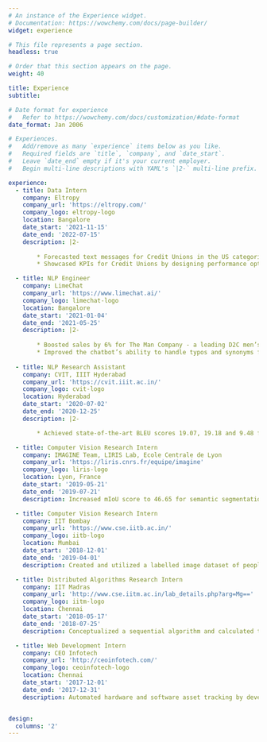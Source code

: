 ```yaml
---
# An instance of the Experience widget.
# Documentation: https://wowchemy.com/docs/page-builder/
widget: experience

# This file represents a page section.
headless: true

# Order that this section appears on the page.
weight: 40

title: Experience
subtitle:

# Date format for experience
#   Refer to https://wowchemy.com/docs/customization/#date-format
date_format: Jan 2006

# Experiences.
#   Add/remove as many `experience` items below as you like.
#   Required fields are `title`, `company`, and `date_start`.
#   Leave `date_end` empty if it's your current employer.
#   Begin multi-line descriptions with YAML's `|2-` multi-line prefix.

experience:
  - title: Data Intern
    company: Eltropy
    company_url: 'https://eltropy.com/'
    company_logo: eltropy-logo
    location: Bangalore
    date_start: '2021-11-15'
    date_end: '2022-07-15'
    description: |2-
        
        * Forecasted text messages for Credit Unions in the US categorized by departments and message types by implementing an ML pipeline using AWS cloud services (Amazon Forecast, Amazon MWAA)
        * Showcased KPIs for Credit Unions by designing performance optimized dashboards on AWS QuickSight and embedded the dashboards on the Eltropy application to be sold as premium insights to customers

  - title: NLP Engineer
    company: LimeChat
    company_url: 'https://www.limechat.ai/'
    company_logo: limechat-logo
    location: Bangalore
    date_start: '2021-01-04'
    date_end: '2021-05-25'
    description: |2-
        
        * Boosted sales by 6% for The Man Company - a leading D2C men’s grooming brand by designing and implementing a system to launch personalized chat re-marketing campaigns.
        * Improved the chatbot’s ability to handle typos and synonyms for the product discovery quiz by creating a Parts of Speech (POS) Tagging based system to obtain synonyms and typos from real user conversations with the chatbot.
        
  - title: NLP Research Assistant
    company: CVIT, IIIT Hyderabad
    company_url: 'https://cvit.iiit.ac.in/'
    company_logo: cvit-logo
    location: Hyderabad
    date_start: '2020-07-02'
    date_end: '2020-12-25'
    description: |2-

        * Achieved state-of-the-art BLEU scores 19.07, 19.18 and 9.48 for English to Tamil, Urdu and Odia translation respectively and WAT20 En-Odia leaderboards rank 3 by fine-tuning a multilingual neural machine translation model.

  - title: Computer Vision Research Intern
    company: IMAGINE Team, LIRIS Lab, Ecole Centrale de Lyon
    company_url: 'https://liris.cnrs.fr/equipe/imagine'
    company_logo: liris-logo
    location: Lyon, France
    date_start: '2019-05-21'
    date_end: '2019-07-21'
    description: Increased mIoU score to 46.65 for semantic segmentation of fruits by creating a synthetic training dataset of fruit tree images using Blender and enhancing its photo-realism using generative adversarial networks (CycleGAN).

  - title: Computer Vision Research Intern
    company: IIT Bombay
    company_url: 'https://www.cse.iitb.ac.in/'
    company_logo: iitb-logo
    location: Mumbai
    date_start: '2018-12-01'
    date_end: '2019-04-01'
    description: Created and utilized a labelled image dataset of people smoking cigarettes to finetune an Inception-ResNet-v2 model to classify images containing smokers, achieving an accuracy of 74.66% and F1 score of 0.7055.

  - title: Distributed Algorithms Research Intern
    company: IIT Madras
    company_url: 'http://www.cse.iitm.ac.in/lab_details.php?arg=Mg=='
    company_logo: iitm-logo
    location: Chennai
    date_start: '2018-05-17'
    date_end: '2018-07-25'
    description: Conceptualized a sequential algorithm and calculated time complexity for a distributed Art Gallery Problem.

  - title: Web Development Intern
    company: CEO Infotech
    company_url: 'http://ceoinfotech.com/'
    company_logo: ceoinfotech-logo
    location: Chennai
    date_start: '2017-12-01'
    date_end: '2017-12-31'
    description: Automated hardware and software asset tracking by developing an asset management tool in .NET, C\# and SQL.


design:
  columns: '2'
---
```

